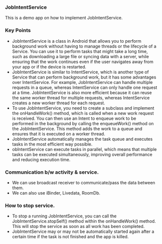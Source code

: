 ### JobIntentService
This is a demo app on how to implement JobIntentService.

### Key Points

* JobIntentService is a class in Android that allows you to perform background work without having to manage threads or the lifecycle of a Service. You can use it to perform tasks that might take a long time, such as downloading a large file or syncing data with a server, while ensuring that the work continues even if the user navigates away from your app or if the device is restarted.
* JobIntentService is similar to IntentService, which is another type of Service that can perform background work, but it has some advantages over IntentService. For example, JobIntentService can handle multiple requests in a queue, whereas IntentService can only handle one request at a time. JobIntentService is also more efficient because it can reuse the same worker thread for multiple requests, whereas IntentService creates a new worker thread for each request.
* To use JobIntentService, you need to create a subclass and implement the onHandleWork() method, which is called when a new work request is received. You can then use an Intent to enqueue work to be performed in the background by calling the enqueueWork() method on the JobIntentService. This method adds the work to a queue and ensures that it is executed on a worker thread.
* JobIntentService automatically manages the task queue and executes tasks in the most efficient way possible.
* obIntentService can execute tasks in parallel, which means that multiple tasks can be executed simultaneously, improving overall performance and reducing execution time.

### Communication b/w activity & service.

* We can use broadcast receiver to communicate/pass the data between them.
* We can also use iBinder, Livedata, RoomDb.

### How to stop service.

* To stop a running JobIntentService, you can call the JobIntentService.stopSelf() method within the onHandleWork() method. This will stop the service as soon as all work has been completed.
* JobIntentService may or may not be automatically started again after a certain time if the task is not finished and the app is killed.


